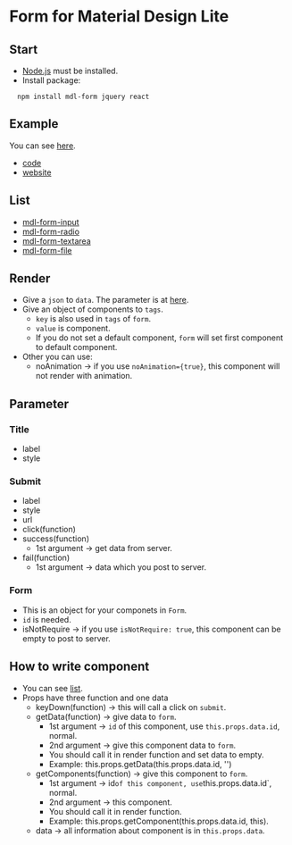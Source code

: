 # Form for Material Design Lite

## Start

- [Node.js](https://nodejs.org/en/) must be installed.
- Install package:
```
  npm install mdl-form jquery react 
```

## Example

You can see [here](https://github.com/HsuTing/mdl-form-example/tree/gh-pages).

- [code](https://github.com/HsuTing/mdl-form-example/blob/gh-pages/src/index.jsx)
- [website](http://hsuting.github.io/mdl-form-example/)

## List

- [mdl-form-input](https://github.com/HsuTing/mdl-form-input)
- [mdl-form-radio](https://github.com/HsuTing/mdl-form-radio)
- [mdl-form-textarea](https://github.com/HsuTing/mdl-form-textarea)
- [mdl-form-file](https://github.com/HsuTing/mdl-form-file)

## Render

- Give a `json` to `data`. The parameter is at [here](https://github.com/HsuTing/mdl-form#parameter).
- Give an object of components to `tags`.
  * `key` is also used in `tags` of `form`.
  * `value` is component.
  * If you do not set a default component, `form` will set first component to default component.
- Other you can use:
  * noAnimation -> if you use `noAnimation={true}`, this component will not render with animation.

## Parameter

### Title

- label
- style

### Submit

- label
- style
- url
- click(function)
- success(function)
  * 1st argument -> get data from server.
- fail(function)
  * 1st argument -> data which you post to server.

### Form

- This is an object for your componets in `Form`.
- `id` is needed.
- isNotRequire -> if you use `isNotRequire: true`, this component can be empty to post to server. 

## How to write component

- You can see [list](https://github.com/HsuTing/mdl-form#list).
- Props have three function and one data
  * keyDown(function) -> this will call a click on `submit`.
  * getData(function) -> give data to `form`.
    + 1st argument -> `id` of this component, use `this.props.data.id`, normal.
    + 2nd argument -> give this component data to `form`.
    + You should call it in render function and set data to empty.
    + Example: this.props.getData(this.props.data.id, '')
  * getComponents(function) -> give this component to `form`.
    + 1st argument -> id` of this component, use `this.props.data.id`, normal.
    + 2nd argument -> this component.
    + You should call it in render function.
    + Example: this.props.getComponent(this.props.data.id, this).
  * data -> all information about component is in `this.props.data`.

